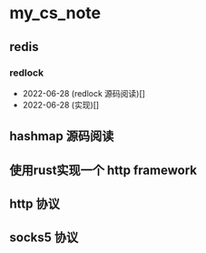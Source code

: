 # my_cs_note


## redis
### redlock
+ 2022-06-28 (redlock 源码阅读)[]
+ 2022-06-28 (实现)[]

## hashmap 源码阅读
## 使用rust实现一个 http framework
## http 协议
## socks5 协议
